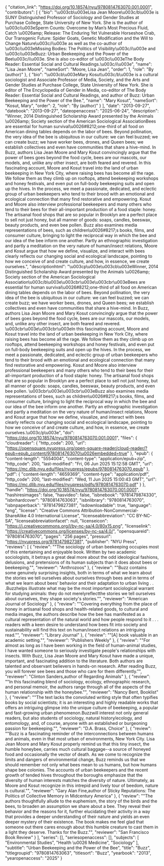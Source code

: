{
   "citation_link": "https://doi.org/10.18574/nyu/9780814763070.001.0001",
   "contributors": [
     {
       "bio": "\u003cb\u003eLisa Jean Moore\u003c/b\u003e is SUNY Distinguished Professor of Sociology and Gender Studies at Purchase College, State University of New York. She is the author of \u003ci\u003eSperm Counts: Overcome by Man’s Most Precious Fluid, Catch \u0026amp; Release: The Enduring Yet Vulnerable Horseshoe Crab, Our Transgenic Future: Spider Goats, Genetic Modification and the Will to Change Nature\u003c/i\u003e as well as the co-author of \u003ci\u003eMissing Bodies: The Politics of Visibility\u003c/i\u003e and \u003ci\u003eBuzz: Urban Beekeeping and the Power of the Bee\u003c/i\u003e. She is also co-editor of \u003ci\u003eThe Body Reader: Essential Social and Cultural Readings.\u003c/i\u003e",
       "name": "Lisa Jean Moore",
       "nameSort": "Moore, Lisa Jean",
       "order": 1,
       "role": "By (author)"
     },
     {
       "bio": "\u003cb\u003eMary Kosut\u003c/b\u003e is a cultural sociologist and Associate Professor of Media, Society, and the Arts and Gender Studies at Purchase College, State University of New York. She is editor of The Encyclopedia of Gender in Media, co-editor of The Body Reader: Essential Social and Cultural Readings, and author of Buzz: Urban Beekeeping and the Power of the Bee.",
       "name": "Mary Kosut",
       "nameSort": "Kosut, Mary",
       "order": 2,
       "role": "By (author)"
     }
   ],
   "date": "2013-09-27",
   "datebook": "2013-09-27",
   "dateopenaccess": "2025-06-24",
   "description": "Winner, 2014 Distinguished Scholarship Award presented by the Animals \u0026amp; Society section of the American Sociological AssociationBees are essential for human survival\u0026#8212;one-third of all food on American dining tables depends on the labor of bees. Beyond pollination, the very idea of the bee is ubiquitous in our culture: we can feel buzzed; we can create buzz; we have worker bees, drones, and Queen bees; we establish collectives and even have communities that share a hive-mind. In Buzz, authors Lisa Jean Moore and Mary Kosut convincingly argue that the power of bees goes beyond the food cycle, bees are our mascots, our models, and, unlike any other insect, are both feared and revered. In this fascinating account, Moore and Kosut travel into the land of urban beekeeping in New York City, where raising bees has become all the rage. We follow them as they climb up on rooftops, attend beekeeping workshops and honey festivals, and even put on full-body beekeeping suits and open up the hives. In the process, we meet a passionate, dedicated, and eclectic group of urban beekeepers who tend to their brood with an emotional and ecological connection that many find restorative and empowering. Kosut and Moore also interview professional beekeepers and many others who tend to their bees for their all-important production of a food staple: honey. The artisanal food shops that are so popular in Brooklyn are a perfect place to sell not just honey, but all manner of goods: soaps, candles, beeswax, beauty products, and even bee pollen.  Buzz also examines media representations of bees, such as children\u0026#8217;s books, films, and consumer culture, bringing to light the reciprocal way in which the bee and our idea of the bee inform one another. Partly an ethnographic investigation and partly a meditation on the very nature of human/insect relations, Moore and Kosut argue that how we define, visualize, and interact with bees clearly reflects our changing social and ecological landscape, pointing to how we conceive of and create culture, and how, in essence, we create ourselves.",
   "descriptionhtml": "\u003cp\u003e\u003cb\u003eWinner, 2014 Distinguished Scholarship Award presented by the Animals \u0026amp; Society section of the American Sociological Association\u003c/b\u003e\u003cbr\u003e\u003cbr\u003eBees are essential for human survival\u0026#8212;one-third of all food on American dining tables depends on the labor of bees. Beyond pollination, the very idea of the bee is ubiquitous in our culture: we can feel buzzed; we can create buzz; we have worker bees, drones, and Queen bees; we establish collectives and even have communities that share a hive-mind. In Buzz, authors Lisa Jean Moore and Mary Kosut convincingly argue that the power of bees goes beyond the food cycle, bees are our mascots, our models, and, unlike any other insect, are both feared and revered. \u003cbr\u003e\u003cbr\u003eIn this fascinating account, Moore and Kosut travel into the land of urban beekeeping in New York City, where raising bees has become all the rage. We follow them as they climb up on rooftops, attend beekeeping workshops and honey festivals, and even put on full-body beekeeping suits and open up the hives. In the process, we meet a passionate, dedicated, and eclectic group of urban beekeepers who tend to their brood with an emotional and ecological connection that many find restorative and empowering. Kosut and Moore also interview professional beekeepers and many others who tend to their bees for their all-important production of a food staple: honey. The artisanal food shops that are so popular in Brooklyn are a perfect place to sell not just honey, but all manner of goods: soaps, candles, beeswax, beauty products, and even bee pollen.  \u003cbr\u003e\u003cbr\u003eBuzz also examines media representations of bees, such as children\u0026#8217;s books, films, and consumer culture, bringing to light the reciprocal way in which the bee and our idea of the bee inform one another. Partly an ethnographic investigation and partly a meditation on the very nature of human/insect relations, Moore and Kosut argue that how we define, visualize, and interact with bees clearly reflects our changing social and ecological landscape, pointing to how we conceive of and create culture, and how, in essence, we create ourselves.\u003c/p\u003e",
   "doi": "https://doi.org/10.18574/nyu/9780814763070.001.0001",
   "files": {
     "cloudreader": {
       "http_code": 200,
       "url": "https://opensquare.nyupress.org/open-square-reader/cloud-reader/?epub=epub_content/9780814763070\u0026embedded=true"
     },
     "epub": {
       "content-length": "5554004",
       "content-type": "application/epub+zip",
       "http_code": 200,
       "last-modified": "Fri, 06 Jun 2025 15:12:58 GMT",
       "url": "https://mc.dlib.nyu.edu/files/nyupress/epubs/9780814763070.epub"
     },
     "pdf": {
       "content-length": "4659369",
       "content-type": "application/pdf",
       "http_code": 200,
       "last-modified": "Wed, 11 Jun 2025 15:00:43 GMT",
       "url": "https://mc.dlib.nyu.edu/files/nyupress/pdfs/9780814763070.pdf"
     }
   },
   "handle": "https://doi.org/10.18574/nyu/9780814763070.001.0001",
   "hashiresimages": false,
   "hasvideo": false,
   "isbnebook": "9781479874330",
   "isbnhardcover": "9780814763063",
   "isbnlibrary": "9780814763070",
   "isbnpaperback": "9781479827381",
   "isdownloadable": true,
   "language": "eng",
   "license": "Creative Commons Attribution-NonCommercial-ShareAlike 4.0 International License",
   "licenseabbreviation": "CC BY-NC-SA",
   "licenseabbreviationfacet": null,
   "licenseicon": "https://i.creativecommons.org/l/by-nc-sa/4.0/80x15.png",
   "licenselink": "https://creativecommons.org/licenses/by-nc-sa/4.0/",
   "opensquareid": "9780814763070",
   "pages": "256 pages",
   "pressurl": "https://nyupress.org/9781479827381",
   "publisher": "NYU Press",
   "reviews": [
     {
       "review": "\"The sociology of urban beekeeping occupies most of this entertaining and enjoyable book. Written by two academic sociologists, it betrays a great deal more about the odd ideological fashions, delusions, and pretensions of its human subjects than it does about bees or beekeeping.\"",
       "reviewer": "Anthrozoos"
     },
     {
       "review": "\"Buzz contains some genuinely surprising insights, both in terms of what we learn about the stories we tell ourselves about ourselves through bees and in terms of what we learn about bees' behavior and their adaptation to urban living . . .Buzzhelps illustrate what may be the most important sociological warrant for studying animals: they do not merelyreflectthe stories we tell ourselves about ourselves, they shape society's stories.\"",
       "reviewer": "American Journal of Sociology"
     },
     {
       "review": "\"Covering everything from the place of honey in artisanal food shops and health-related goods, to cultural and media images, the authors describe how the bee has manifested as a cultural representation of the natural world and how people respond to it . . . readers with a keen desire to understand how bees fit into society and sustainability will find this text on human/insect relations an intriguing read.\"",
       "reviewer": "Library Journal"
     },
     {
       "review": "\"[A] book valuable in an academic setting.\"",
       "reviewer": "Publishers Weekly"
     },
     {
       "review": "\"For almost as long as I have been working in the field of human-animal studies, I have wanted someone to seriously investigate people's relationships with insects.  With Buzz, Lisa Jean Moore and Mary Kosut have made a unique, important, and fascinating addition to the literature. Both authors are talented and observant believers in hands-on research. After reading Buzz, you will forever see bees and those who care for them differently.\"",
       "reviewer": "Clinton Sanders,author of Regarding Animals"
     },
     {
       "review": "\"In this fascinating blend of sociology, ecology, ethnographic research, and personal memoir, the authors range through all of the aspects of the human relationship with the honeybee.\"",
       "reviewer": "Nancy Bent, Booklist"
     },
     {
       "review": "\"The text lacks the convoluted writing style that often typifies books by social scientists; it is an interesting and highly readable works that offers an intriguing glimpse into the unique culture of beekeeping, a popular and fast-growing urban phenomenon.Buzzwill interest not only general readers, but also students of sociology, natural history/ecology, and entomology, and, of course, anyone with an established or burgeoning passion for beekeeping.\"",
       "reviewer": "D.A. Brass, Choice"
     },
     {
       "review": "\"Buzz is a fascinating reminder of the interconnections between humans and animals, even in that most urban of environments, New York City. Lisa Jean Moore and Mary Kosut properly remind us that this tiny insect, the humble honeybee, carries much cultural baggage--a source of honeyed food and occasionally the vector of death. As we come to recognize the limits and dangers of environmental change, Buzz reminds us that we should remember not only what bees mean to us humans, but how humans shape bee colonies. The accounts of urban beekeepers and the recent growth of tended hives throughout the boroughs emphasize that the diversity of human interests matches the diversity of nature. Ultimately, as Moore and Kosut recognize in this intrepid and lively tour of beedom, nature is cultural.\"",
       "reviewer": "Gary Alan Fine,author of Sticky Reputations: The Politics of Collective Memory in Midcentury America"
     },
     {
       "review": "\"The authors thoughtfully allude to the euphemism, the story of the birds and the bees, to broaden an assumption we share about a bee. They reveal their behavior and the reasons for it, further elucidating their activity in a way that provides a deeper understanding of their nature and yields an even deeper mystery of their existence. The book makes me feel glad that someone out there cares enough about this humble creature to cast them in a light they deserve. Thanks for the Buzz.\"",
       "reviewer": "San Francisco Book Review"
     }
   ],
   "series": [],
   "seriesopenaccess": [],
   "subjects": [
     "Environmental Studies",
     "Health \u0026 Medicine",
     "Sociology"
   ],
   "subtitle": "Urban Beekeeping and the Power of the Bee",
   "title": "Buzz",
   "titlegroupid": "9780814763063",
   "titlesort": "Buzz",
   "yearbook": "2013",
   "yearopenaccess": "2025"
 }
